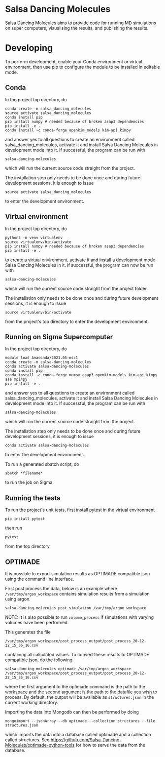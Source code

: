 # Salsa Dancing Molecules

Salsa Dancing Molecules aims to provide code for running MD
simulations on super computers, visualising the results, and
publishing the results.

# Developing

To perform development, enable your Conda environment or virtual
environment, then use pip to configure the module to be installed in
editable mode.

## Conda

In the project top directory, do

    conda create -n salsa_dancing_molecules
    source activate salsa_dancing_molecules
    conda install pip
    pip install numpy # needed because of broken asap3 dependencies
    pip install -e .
    conda install -c conda-forge openkim_models kim-api kimpy

and answer yes to all questions to create an environment called
salsa_dancing_molecules, activate it and install Salsa Dancing
Molecules in development mode into it. If successful, the program can
be run with

    salsa-dancing-molecules

which will run the current source code straight from the project.

The installation step only needs to be done once and during future
development sessions, it is enough to issue

    source activate salsa_dancing_molecules

to enter the development environment.

## Virtual environment

In the project top directory, do

    python3 -m venv virtualenv
    source virtualenv/bin/activate
    pip install numpy # needed because of broken asap3 dependencies
    pip install -e .

to create a virtual environment, activate it and install a development
mode Salsa Dancing Molecules in it. If successful, the program can now
be run with

    salsa-dancing-molecules

which will run the current source code straight from the project
folder.

The installation only needs to be done once and during future
development sessions, it is enough to issue

    source virtualenv/bin/activate

from the project's top directory to enter the development environment.

## Running on Sigma Supercomputer

In the project top directory, do

    module load Anaconda/2021.05-nsc1
    conda create -n salsa-dancing-molecules
    conda activate salsa-dancing-molecules
    conda install pip
    conda install -c conda-forge numpy asap3 openkim-models kim-api kimpy ase mpi4py
    pip install -e .


and answer yes to all questions to create an environment called
salsa_dancing_molecules, activate it and install Salsa Dancing
Molecules in development mode into it. If successful, the program can
be run with

    salsa-dancing-molecules

which will run the current source code straight from the project.

The installation step only needs to be done once and during future
development sessions, it is enough to issue

    conda activate salsa-dancing-molecules

to enter the development environment.

To run a generated sbatch script, do

    sbatch *filename*

to run the job on Sigma.

## Running the tests

To run the project's unit tests, first install pytest in the virtual
environment

	pip install pytest

then run

	pytest

from the top directory.

## OPTIMADE

It is possible to export simulation results as OPTIMADE compatible
json using the command line interface.

First post process the data, below is an example where
`/var/tmp/argon_workspace` contains simulation results from a
simulation using argon.

	salsa-dancing-molecules post_simulation /var/tmp/argon_workspace

NOTE: It is also possible to run `volume_process` if simulations with
      varying volumes have been performed.

This generates the file

	/var/tmp/argon_workspace/post_process_output/post_process_20-12-22_15_35_16.csv

containing all calculated values. To convert these results to OPTIMADE
compatible json, do the following

	salsa-dancing-molecules optimade /var/tmp/argon_workspace /var/tmp/argon_workspace/post_process_output/post_process_20-12-22_15_35_16.csv

where the first argument to the optimade command is the path to the
workspace and the second argument is the path to the datafile you wish
to process. By default, the output will be available as
`structures.json` in the current working directory.

Importing the data into Mongodb can then be performed by doing

	mongoimport --jsonArray --db optimade --collection structures --file structures.json

which imports the data into a database called optimade and a
collection called structures. See
https://github.com/Salsa-Dancing-Molecules/optimade-python-tools for
how to serve the data from the database.

